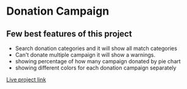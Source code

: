 # Donation Campaign

## Few best features of this project

- Search donation categories and it will show all match categories 
- Can't donate multiple campaign it will show a warnings. 
- showing percentage of how many campaign donated by pie chart
- showing different colors for each donation campaign separately

[Live project link](https://donationcampaign926.netlify.app/)

